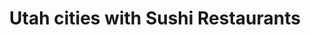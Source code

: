 ---
layout: state
title: Utah cities with Sushi Restaurants
permalink: /utah/
stateAbbr: UT
stateName: Utah
place_type: Sushi Restaurant
---